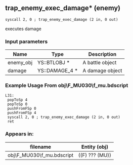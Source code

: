 ## trap_enemy_exec_damage* (enemy)

`syscall 2, 0 ; trap_enemy_exec_damage (2 in, 0 out)`

executes damage

### Input parameters
| Name | Type | Description
|------|------|------------
| enemy_obj   | YS::BTLOBJ *   | A battle object
| damage   | YS::DAMAGE_4 *   | A damage object


### Example Usage From obj\F_MU030\f_mu.bdscript
```plaintext
L31:
 popToSp 4
 popToSp 0
 pushFromFSp 0
 pushFromFSp 4
 syscall 2, 0 ; trap_enemy_exec_damage (2 in, 0 out)
 ret
```


### Appears in:
| filename | Entity (obj)
|----------|-------------
| obj\F_MU030\f_mu.bdscript       | ((F) ??? (MU))          



